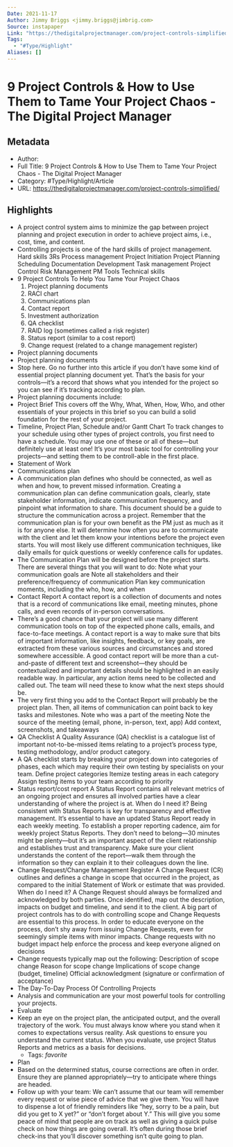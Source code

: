 ```yaml
---
Date: 2021-11-17
Author: Jimmy Briggs <jimmy.briggs@jimbrig.com>
Source: instapaper
Link: "https://thedigitalprojectmanager.com/project-controls-simplified/"
Tags:
  - "#Type/Highlight"
Aliases: []
---
```


# 9 Project Controls & How to Use Them to Tame Your Project Chaos - The Digital Project Manager

## Metadata

* Author: 
* Full Title: 9 Project Controls & How to Use Them to Tame Your Project Chaos - The Digital Project Manager
* Category: #Type/Highlight/Article
* URL: https://thedigitalprojectmanager.com/project-controls-simplified/

## Highlights

* A project control system aims to minimize the gap between project planning and project execution in order to achieve project aims, i.e., cost, time, and content.
* Controlling projects is one of the hard skills of project management.
  Hard skills
  3Rs
  Process management
  Project Initiation
  Project Planning
  Scheduling
  Documentation Development
  Task management
  Project Control
  Risk Management
  PM Tools
  Technical skills
* 9 Project Controls To Help You Tame Your Project Chaos
  1. Project planning documents
  1. RACI chart
  1. Communications plan
  1. Contact report
  1. Investment authorization
  1. QA checklist
  1. RAID log (sometimes called a risk register)
  1. Status report (similar to a cost report)
  1. Change request (related to a change management register)
* Project planning documents
* Project planning documents
* Stop here. Go no further into this article if you don’t have some kind of essential project planning document yet. That’s the basis for your controls—it’s a record that shows what you intended for the project so you can see if it’s tracking according to plan.
* Project planning documents include:
* Project Brief
  This covers off the Why, What, When, How, Who, and other essentials of your projects in this brief so you can build a solid foundation for the rest of your project.
* Timeline, Project Plan, Schedule and/or Gantt Chart
  To track changes to your schedule using other types of project controls, you first need to have a schedule.
  You may use one of these or all of these—but definitely use at least one! It’s your most basic tool for controlling your projects—and setting them to be controll-able in the first place.
* Statement of Work
* Communications plan
* A communication plan defines who should be connected, as well as when and how, to prevent missed information. Creating a communication plan can define communication goals, clearly, state stakeholder information, indicate communication frequency, and pinpoint what information to share. This document should be a guide to structure the communication across a project.
  Remember that the communication plan is for your own benefit as the PM just as much as it is for anyone else. It will determine how often you are to communicate with the client and let them know your intentions before the project even starts. You will most likely use different communication techniques, like daily emails for quick questions or weekly conference calls for updates.
* The Communication Plan will be designed before the project starts. There are several things that you will want to do:
  Note what your communication goals are
  Note all stakeholders and their preference/frequency of communication
  Plan key communication moments, including the who, how, and when
* Contact Report
  A contact report is a collection of documents and notes that is a record of communications like email, meeting minutes, phone calls, and even records of in-person conversations.
* There’s a good chance that your project will use many different communication tools on top of the expected phone calls, emails, and face-to-face meetings. A contact report is a way to make sure that bits of important information, like insights, feedback, or key goals, are extracted from these various sources and circumstances and stored somewhere accessible.
  A good contact report will be more than a cut-and-paste of different text and screenshot—they should be contextualized and important details should be highlighted in an easily readable way. In particular, any action items need to be collected and called out. The team will need these to know what the next steps should be.
* The very first thing you add to the Contact Report will probably be the project plan. Then, all items of communication can point back to key tasks and milestones.
  Note who was a part of the meeting
  Note the source of the meeting (email, phone, in-person, text, app)
  Add context, screenshots, and takeaways
* QA Checklist
  A Quality Assurance (QA) checklist is a catalogue list of important not-to-be-missed items relating to a project’s process type, testing methodology, and/or product category.
* A QA checklist starts by breaking your project down into categories of phases, each which may require their own testing by specialists on your team.
  Define project categories
  Itemize testing areas in each category
  Assign testing items to your team according to priority
* Status report/cost report
  A Status Report contains all relevant metrics of an ongoing project and ensures all involved parties have a clear understanding of where the project is at.
  When do I need it?
  Being consistent with Status Reports is key for transparency and effective management. It’s essential to have an updated Status Report ready in each weekly meeting.
  To establish a proper reporting cadence, aim for weekly project Status Reports. They don’t need to belong—30 minutes might be plenty—but it’s an important aspect of the client relationship and establishes trust and transparency. Make sure your client understands the content of the report—walk them through the information so they can explain it to their colleagues down the line.
* Change Request/Change Management Register
  A Change Request (CR) outlines and defines a change in scope that occurred in the project, as compared to the initial Statement of Work or estimate that was provided.
  When do I need it?
  A Change Request should always be formalized and acknowledged by both parties. Once identified, map out the description, impacts on budget and timeline, and send it to the client.
  A big part of project controls has to do with controlling scope and Change Requests are essential to this process. In order to educate everyone on the process, don’t shy away from issuing Change Requests, even for seemingly simple items with minor impacts. Change requests with no budget impact help enforce the process and keep everyone aligned on decisions
* Change requests typically map out the following:
  Description of scope change
  Reason for scope change
  Implications of scope change (budget, timeline)
  Official acknowledgment (signature or confirmation of acceptance)
* The Day-To-Day Process Of Controlling Projects
* Analysis and communication are your most powerful tools for controlling your projects.
* Evaluate
* Keep an eye on the project plan, the anticipated output, and the overall trajectory of the work. You must always know where you stand when it comes to expectations versus reality. Ask questions to ensure you understand the current status. When you evaluate, use project Status Reports and metrics as a basis for decisions.
  * Tags: *favorite* 
* Plan
* Based on the determined status, course corrections are often in order. Ensure they are planned appropriately—try to anticipate where things are headed.
* Follow up with your team:
  We can’t assume that our team will remember every request or wise piece of advice that we give them. You will have to dispense a lot of friendly reminders like “hey, sorry to be a pain, but did you get to X yet?” or “don’t forget about Y.” This will give you some peace of mind that people are on track as well as giving a quick pulse check on how things are going overall. It’s often during those brief check-ins that you’ll discover something isn’t quite going to plan.
